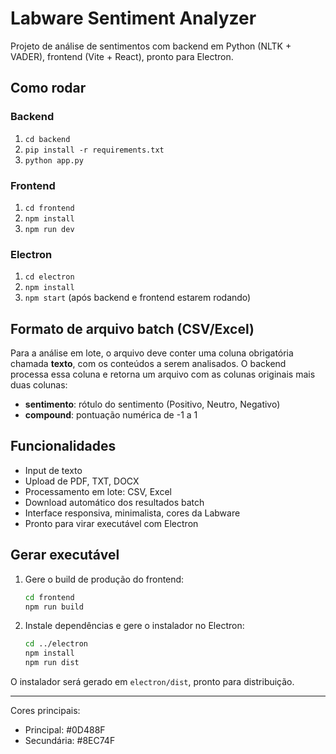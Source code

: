 # Labware Sentiment Analyzer

Projeto de análise de sentimentos com backend em Python (NLTK + VADER), frontend (Vite + React), pronto para Electron.

## Como rodar

### Backend
1. `cd backend`
2. `pip install -r requirements.txt`
3. `python app.py`

### Frontend
1. `cd frontend`
2. `npm install`
3. `npm run dev`

### Electron
1. `cd electron`
2. `npm install`
3. `npm start` (após backend e frontend estarem rodando)

## Formato de arquivo batch (CSV/Excel)
Para a análise em lote, o arquivo deve conter uma coluna obrigatória chamada **texto**, com os conteúdos a serem analisados. O backend processa essa coluna e retorna um arquivo com as colunas originais mais duas colunas:
- **sentimento**: rótulo do sentimento (Positivo, Neutro, Negativo)
- **compound**: pontuação numérica de -1 a 1

## Funcionalidades
- Input de texto
- Upload de PDF, TXT, DOCX
- Processamento em lote: CSV, Excel
- Download automático dos resultados batch
- Interface responsiva, minimalista, cores da Labware
- Pronto para virar executável com Electron

## Gerar executável
1. Gere o build de produção do frontend:
   ```bash
   cd frontend
   npm run build
   ```
2. Instale dependências e gere o instalador no Electron:
   ```bash
   cd ../electron
   npm install
   npm run dist
   ```
O instalador será gerado em `electron/dist`, pronto para distribuição.

---
Cores principais:
- Principal: #0D488F
- Secundária: #8EC74F
